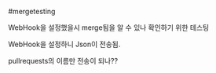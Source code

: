 #mergetesting

WebHook을 설정했을시 merge됨을 알 수 있나 확인하기 위한 테스팅

WebHook을 설정하니 Json이 전송됨.

pullrequests의 이름만 전송이 되나??
